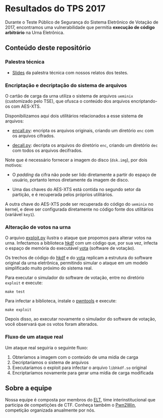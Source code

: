 # Resultados do TPS 2017

Durante o Teste Público de Segurança do Sistema Eletrônico de Votação de 2017, encontramos
uma vulnerabilidade que permitia **execução de código arbitrário** na Urna Eletrônica.

## Conteúdo deste repositório

### Palestra técnica

 * [Slides](https://epicleet.github.io/tps2017/apresentacao/slides.pdf) da palestra técnica
   com nossos relatos dos testes.

### Encriptação e decriptação do sistema de arquivos

O cartão de carga da urna utiliza o sistema de arquivos `ueminix` (customizado pelo TSE),
que ofusca o conteúdo dos arquivos encriptando-os com AES-XTS.

Disponibilizamos aqui dois utilitários relacionados a esse sistema de arquivos:

 * [encall.py](fs_crypto/encall.py): encripta os arquivos originais, criando um diretório `enc`
   com os arquivos cifrados.

 * [decall.py](fs_crypto/decall.py): decripta os arquivos do diretório `enc`, criando um
   diretório `dec` com todos os arquivos decifrados.

Note que é necessário fornecer a imagem do disco (`dsk.img`), por dois motivos:

 * O *padding* da cifra não pode ser lido diretamente a partir do espaço de usuário,
   portanto lemos diretamente da imagem de disco.

 * Uma das chaves do AES-XTS está contida no segundo setor da partição, e é recuperada
   pelos próprios utilitários.

A outra chave do AES-XTS pode ser recuperada do código do `ueminix` no kernel, e deve ser
configurada diretamente no código fonte dos utilitários (variável `key1`).

### Alteração de votos na urna

O arquivo [exploit.py](exploit/exploit.py) ilustra o ataque que propomos para
alterar votos na urna. Infectamos a biblioteca [hkdf](exploit/hkdf.cpp) com um
código que, por sua vez, infecta o espaço de memória do executável
[vota](exploit/vota.cpp) (software de votação).

Os trechos de código do [hkdf](exploit/hkdf.cpp) e do [vota](exploit/vota.cpp) replicam
a estrutura do software original da urna eletrônica, permitindo simular o ataque em um
modelo simplificado muito próximo do sistema real.

Para executar o simulador do software de votação, entre no diretório `exploit` e execute:

```
make test
```

Para infectar a biblioteca, instale o [pwntools](https://github.com/Gallopsled/pwntools#installation)
e execute:

```
make exploit
```

Depois disso, ao executar novamente o simulador do software de votação, você observará que
os votos foram alterados.

### Fluxo de um ataque real

Um ataque real seguiria o seguinte fluxo:

1. Obteríamos a imagem com o conteúdo de uma mídia de carga
2. Decriptaríamos o sistema de arquivos
3. Executaríamos o exploit para infectar o arquivo `libhkdf.so` original
4. Encriptaríamos novamente para gerar uma mídia de carga modificada

## Sobre a equipe

Nossa equipe é composta por membros do [ELT](https://ctftime.org/team/9061), time
interinstitucional que participa de competições de CTF. Conheça também o
[Pwn2Win](https://pwn2win.party), competição organizada anualmente por nós.
